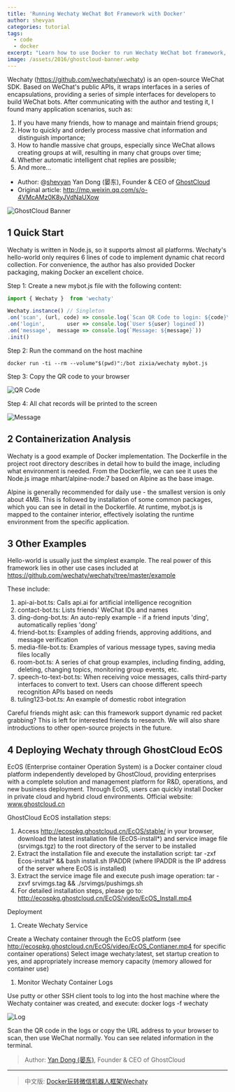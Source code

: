```yaml
---
title: 'Running Wechaty WeChat Bot Framework with Docker'
author: shevyan
categories: tutorial
tags:
  - code
  - docker
excerpt: "Learn how to use Docker to run Wechaty WeChat bot framework, from basic setup to deployment with GhostCloud EcOS"
image: /assets/2016/ghostcloud-banner.webp
---
```


Wechaty (<https://github.com/wechaty/wechaty>) is an open-source WeChat SDK. Based on WeChat's public APIs, it wraps interfaces in a series of encapsulations, providing a series of simple interfaces for developers to build WeChat bots. After communicating with the author and testing it, I found many application scenarios, such as:

1. If you have many friends, how to manage and maintain friend groups;
2. How to quickly and orderly process massive chat information and distinguish importance;
3. How to handle massive chat groups, especially since WeChat allows creating groups at will, resulting in many chat groups over time;
4. Whether automatic intelligent chat replies are possible;
5. And more...

* Author: @[shevyan](https://github.com/shevyan) Yan Dong (晏东), Founder & CEO of [GhostCloud](https://www.ghostcloud.cn/)
* Original article: <http://mp.weixin.qq.com/s/o-4VMcAMz0K8yJVdNaUXow>

![GhostCloud Banner][ghostcloud-banner]

## 1 Quick Start

Wechaty is written in Node.js, so it supports almost all platforms. Wechaty's hello-world only requires 6 lines of code to implement dynamic chat record collection. For convenience, the author has also provided Docker packaging, making Docker an excellent choice.

Step 1: Create a new mybot.js file with the following content:

```javascript
import { Wechaty }  from 'wechaty'

Wechaty.instance() // Singleton
.on('scan', (url, code) => console.log(`Scan QR Code to login: ${code}\n${url}`))
.on('login',       user => console.log(`User ${user} logined`))
.on('message',  message => console.log(`Message: ${message}`))
.init()
```

Step 2: Run the command on the host machine

```shell
docker run -ti --rm --volume"$(pwd)":/bot zixia/wechaty mybot.js
```

Step 3: Copy the QR code to your browser

![QR Code][ghostcloud-qrcode]

Step 4: All chat records will be printed to the screen

![Message][ghostcloud-message]

## 2 Containerization Analysis

Wechaty is a good example of Docker implementation. The Dockerfile in the project root directory describes in detail how to build the image, including what environment is needed. From the Dockerfile, we can see it uses the Node.js image mhart/alpine-node:7 based on Alpine as the base image.

Alpine is generally recommended for daily use - the smallest version is only about 4MB. This is followed by installation of some common packages, which you can see in detail in the Dockerfile. At runtime, mybot.js is mapped to the container interior, effectively isolating the runtime environment from the specific application.

## 3 Other Examples

Hello-world is usually just the simplest example. The real power of this framework lies in other use cases included at <https://github.com/wechaty/wechaty/tree/master/example>

These include:

1. api-ai-bot.ts: Calls api.ai for artificial intelligence recognition
2. contact-bot.ts: Lists friends' WeChat IDs and names
3. ding-dong-bot.ts: An auto-reply example - if a friend inputs 'ding', automatically replies 'dong'
4. friend-bot.ts: Examples of adding friends, approving additions, and message verification
5. media-file-bot.ts: Examples of various message types, saving media files locally
6. room-bot.ts: A series of chat group examples, including finding, adding, deleting, changing topics, monitoring group events, etc.
7. speech-to-text-bot.ts: When receiving voice messages, calls third-party interfaces to convert to text. Users can choose different speech recognition APIs based on needs
8. tuling123-bot.ts: An example of domestic robot integration

Careful friends might ask: can this framework support dynamic red packet grabbing? This is left for interested friends to research. We will also share introductions to other open-source projects in the future.

## 4 Deploying Wechaty through GhostCloud EcOS

EcOS (Enterprise container Operation System) is a Docker container cloud platform independently developed by GhostCloud, providing enterprises with a complete solution and management platform for R&D, operations, and new business deployment. Through EcOS, users can quickly install Docker in private cloud and hybrid cloud environments. Official website: www.ghostcloud.cn

GhostCloud EcOS installation steps:

1. Access <http://ecospkg.ghostcloud.cn/EcOS/stable/> in your browser, download the latest installation file (EcOS-install*) and service image file (srvimgs.tgz) to the root directory of the server to be installed
2. Extract the installation file and execute the installation script: tar -zxf Ecos-install* && bash install.sh IPADDR (where IPADDR is the IP address of the server where EcOS is installed)
3. Extract the service image file and execute push image operation: tar -zxvf srvimgs.tag && ./srvimgs/pushimgs.sh
4. For detailed installation steps, please go to: <http://ecospkg.ghostcloud.cn/EcOS/video/EcOS_Install.mp4>

Deployment

1) Create Wechaty Service

Create a Wechaty container through the EcOS platform (see <http://ecospkg.ghostcloud.cn/EcOS/video/EcOS_Contianer.mp4> for specific container operations)
Select image wechaty:latest, set startup creation to yes, and appropriately increase memory capacity (memory allowed for container use)

1) Monitor Wechaty Container Logs

Use putty or other SSH client tools to log into the host machine where the Wechaty container was created, and execute:
docker logs -f wechaty

![Log][ghostcloud-log]

Scan the QR code in the logs or copy the URL address to your browser to scan, then use WeChat normally. You can see related information in the terminal.

[ghostcloud-banner]: /assets/2016/ghostcloud-banner.webp
[ghostcloud-log]: /assets/2016/ghostcloud-log.webp
[ghostcloud-message]: /assets/2016/ghostcloud-message.webp
[ghostcloud-qrcode]: /assets/2016/ghostcloud-qrcode.webp

> Author: [Yan Dong (晏东)](https://github.com/shevyan), Founder & CEO of GhostCloud

---

> 中文版: [Docker玩转微信机器人框架Wechaty](/2016/12/05/ghostcloud-wechaty-docker/)
